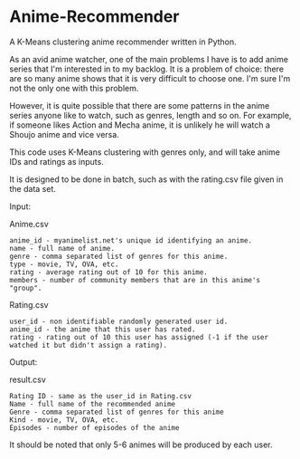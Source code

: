 # Anime-Recommender
A K-Means clustering anime recommender written in Python.

As an avid anime watcher, one of the main problems I have is to add anime series that
I'm interested in to my backlog. It is a problem of choice: there are so many anime 
shows that it is very difficult to choose one. I'm sure I'm not the only one with this problem.

However, it is quite possible that there are some patterns in the anime series anyone like
to watch, such as genres, length and so on. For example, if someone likes Action and Mecha anime,
it is unlikely he will watch a Shoujo anime and vice versa.

This code uses K-Means clustering with genres only, and will take anime IDs and ratings as inputs. 

It is designed to be done in batch, such as with the rating.csv file given in the data set.

Input:

Anime.csv

    anime_id - myanimelist.net's unique id identifying an anime.
    name - full name of anime.
    genre - comma separated list of genres for this anime.
    type - movie, TV, OVA, etc.
    rating - average rating out of 10 for this anime.
    members - number of community members that are in this anime's "group".

Rating.csv

    user_id - non identifiable randomly generated user id.
    anime_id - the anime that this user has rated.
    rating - rating out of 10 this user has assigned (-1 if the user watched it but didn't assign a rating).

Output:

result.csv

    Rating ID - same as the user_id in Rating.csv
    Name - full name of the recommended anime
    Genre - comma separated list of genres for this anime
    Kind - movie, TV, OVA, etc.
    Episodes - number of episodes of the anime
    
It should be noted that only 5-6 animes will be produced by each user.
